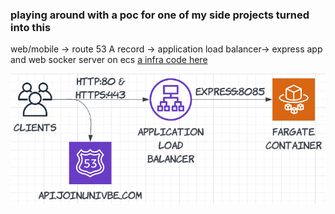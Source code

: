 ### playing around with a poc for one of my side projects turned into this

web/mobile -> route 53 A record -> application load balancer-> express app and web socker server on ecs
[a infra code here](./infra/lib/infra-stack.ts)

![cool architecture](./assets/architecture.png)